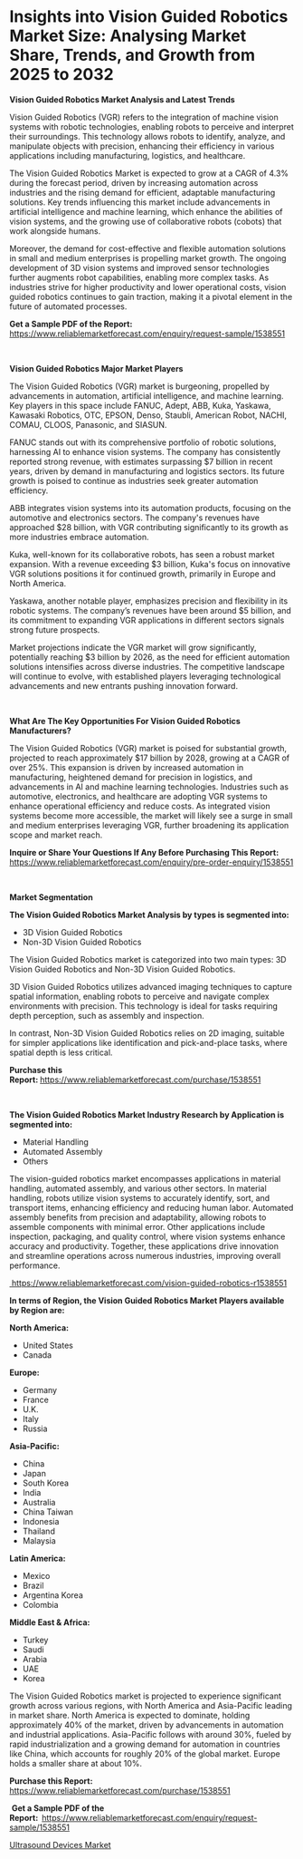 <p><h1>Insights into Vision Guided Robotics Market Size: Analysing Market Share, Trends, and Growth from 2025 to 2032</h1></p><p><strong>Vision Guided Robotics Market Analysis and Latest Trends</strong></p>
<p><p>Vision Guided Robotics (VGR) refers to the integration of machine vision systems with robotic technologies, enabling robots to perceive and interpret their surroundings. This technology allows robots to identify, analyze, and manipulate objects with precision, enhancing their efficiency in various applications including manufacturing, logistics, and healthcare.</p><p>The Vision Guided Robotics Market is expected to grow at a CAGR of 4.3% during the forecast period, driven by increasing automation across industries and the rising demand for efficient, adaptable manufacturing solutions. Key trends influencing this market include advancements in artificial intelligence and machine learning, which enhance the abilities of vision systems, and the growing use of collaborative robots (cobots) that work alongside humans. </p><p>Moreover, the demand for cost-effective and flexible automation solutions in small and medium enterprises is propelling market growth. The ongoing development of 3D vision systems and improved sensor technologies further augments robot capabilities, enabling more complex tasks. As industries strive for higher productivity and lower operational costs, vision guided robotics continues to gain traction, making it a pivotal element in the future of automated processes.</p></p>
<p><strong>Get a Sample PDF of the Report:&nbsp;</strong> <a href="https://www.reliablemarketforecast.com/enquiry/request-sample/1538551?utm_campaign=1890&utm_medium=2&utm_source=Github&utm_content=ia&utm_term=19022025&utm_id=vision-guided-robotics">https://www.reliablemarketforecast.com/enquiry/request-sample/1538551</a></p>
<p>&nbsp;</p>
<p><strong>Vision Guided Robotics Major Market Players</strong></p>
<p><p>The Vision Guided Robotics (VGR) market is burgeoning, propelled by advancements in automation, artificial intelligence, and machine learning. Key players in this space include FANUC, Adept, ABB, Kuka, Yaskawa, Kawasaki Robotics, OTC, EPSON, Denso, Staubli, American Robot, NACHI, COMAU, CLOOS, Panasonic, and SIASUN.</p><p>FANUC stands out with its comprehensive portfolio of robotic solutions, harnessing AI to enhance vision systems. The company has consistently reported strong revenue, with estimates surpassing $7 billion in recent years, driven by demand in manufacturing and logistics sectors. Its future growth is poised to continue as industries seek greater automation efficiency.</p><p>ABB integrates vision systems into its automation products, focusing on the automotive and electronics sectors. The company's revenues have approached $28 billion, with VGR contributing significantly to its growth as more industries embrace automation.</p><p>Kuka, well-known for its collaborative robots, has seen a robust market expansion. With a revenue exceeding $3 billion, Kuka's focus on innovative VGR solutions positions it for continued growth, primarily in Europe and North America.</p><p>Yaskawa, another notable player, emphasizes precision and flexibility in its robotic systems. The company’s revenues have been around $5 billion, and its commitment to expanding VGR applications in different sectors signals strong future prospects.</p><p>Market projections indicate the VGR market will grow significantly, potentially reaching $3 billion by 2026, as the need for efficient automation solutions intensifies across diverse industries. The competitive landscape will continue to evolve, with established players leveraging technological advancements and new entrants pushing innovation forward.</p></p>
<p>&nbsp;</p>
<p><strong>What Are The Key Opportunities For Vision Guided Robotics Manufacturers?</strong></p>
<p><p>The Vision Guided Robotics (VGR) market is poised for substantial growth, projected to reach approximately $17 billion by 2028, growing at a CAGR of over 25%. This expansion is driven by increased automation in manufacturing, heightened demand for precision in logistics, and advancements in AI and machine learning technologies. Industries such as automotive, electronics, and healthcare are adopting VGR systems to enhance operational efficiency and reduce costs. As integrated vision systems become more accessible, the market will likely see a surge in small and medium enterprises leveraging VGR, further broadening its application scope and market reach.</p></p>
<p><strong>Inquire or Share Your Questions If Any Before Purchasing This Report:</strong> <a href="https://www.reliablemarketforecast.com/enquiry/pre-order-enquiry/1538551?utm_campaign=1890&utm_medium=2&utm_source=Github&utm_content=ia&utm_term=19022025&utm_id=vision-guided-robotics">https://www.reliablemarketforecast.com/enquiry/pre-order-enquiry/1538551</a></p>
<p>&nbsp;</p>
<p><strong>Market Segmentation</strong></p>
<p><strong>The Vision Guided Robotics Market Analysis by types is segmented into:</strong></p>
<p><ul><li>3D Vision Guided Robotics</li><li>Non-3D Vision Guided Robotics</li></ul></p>
<p><p>The Vision Guided Robotics market is categorized into two main types: 3D Vision Guided Robotics and Non-3D Vision Guided Robotics. </p><p>3D Vision Guided Robotics utilizes advanced imaging techniques to capture spatial information, enabling robots to perceive and navigate complex environments with precision. This technology is ideal for tasks requiring depth perception, such as assembly and inspection. </p><p>In contrast, Non-3D Vision Guided Robotics relies on 2D imaging, suitable for simpler applications like identification and pick-and-place tasks, where spatial depth is less critical.</p></p>
<p><strong>Purchase this Report:&nbsp;</strong><a href="https://www.reliablemarketforecast.com/purchase/1538551?utm_campaign=1890&utm_medium=2&utm_source=Github&utm_content=ia&utm_term=19022025&utm_id=vision-guided-robotics">https://www.reliablemarketforecast.com/purchase/1538551</a></p>
<p>&nbsp;</p>
<p><strong>The Vision Guided Robotics Market Industry Research by Application is segmented into:</strong></p>
<p><ul><li>Material Handling</li><li>Automated Assembly</li><li>Others</li></ul></p>
<p><p>The vision-guided robotics market encompasses applications in material handling, automated assembly, and various other sectors. In material handling, robots utilize vision systems to accurately identify, sort, and transport items, enhancing efficiency and reducing human labor. Automated assembly benefits from precision and adaptability, allowing robots to assemble components with minimal error. Other applications include inspection, packaging, and quality control, where vision systems enhance accuracy and productivity. Together, these applications drive innovation and streamline operations across numerous industries, improving overall performance.</p></p>
<p><a href="https://www.reliablemarketforecast.com/vision-guided-robotics-r1538551?utm_campaign=1890&utm_medium=2&utm_source=Github&utm_content=ia&utm_term=19022025&utm_id=vision-guided-robotics">&nbsp;https://www.reliablemarketforecast.com/vision-guided-robotics-r1538551</a></p>
<p><strong>In terms of Region, the Vision Guided Robotics Market Players available by Region are:</strong></p>
<p>
    <p> <strong> North America: </strong>
        <ul>
            <li>United States</li>
            <li>Canada</li>
        </ul>
        </p> 
    <p> <strong> Europe: </strong>
        <ul>
            <li>Germany</li>
            <li>France</li>
            <li>U.K.</li>
            <li>Italy</li>
            <li>Russia</li>
        </ul>
        </p> 
    <p> <strong> Asia-Pacific: </strong>
        <ul>
            <li>China</li>
            <li>Japan</li>
            <li>South Korea</li>
            <li>India</li>
            <li>Australia</li>
            <li>China Taiwan</li>
            <li>Indonesia</li>
            <li>Thailand</li>
            <li>Malaysia</li>
        </ul>
        </p> 
    <p> <strong> Latin America: </strong>
        <ul>
            <li>Mexico</li>
            <li>Brazil</li>
            <li>Argentina Korea</li>
            <li>Colombia</li>
        </ul>
        </p> 
    <p> <strong> Middle East & Africa: </strong>
        <ul>
            <li>Turkey</li>
            <li>Saudi</li>
            <li>Arabia</li>
            <li>UAE</li>
            <li>Korea</li>
        </ul>
    </p>
    </p>
<p><p>The Vision Guided Robotics market is projected to experience significant growth across various regions, with North America and Asia-Pacific leading in market share. North America is expected to dominate, holding approximately 40% of the market, driven by advancements in automation and industrial applications. Asia-Pacific follows with around 30%, fueled by rapid industrialization and a growing demand for automation in countries like China, which accounts for roughly 20% of the global market. Europe holds a smaller share at about 10%.</p></p>
<p><strong>Purchase this Report: </strong><a href="https://www.reliablemarketforecast.com/purchase/1538551?utm_campaign=1890&utm_medium=2&utm_source=Github&utm_content=ia&utm_term=19022025&utm_id=vision-guided-robotics">https://www.reliablemarketforecast.com/purchase/1538551</a></p>
<p>&nbsp;<strong>Get a Sample PDF of the Report:&nbsp;&nbsp;</strong><a href="https://www.reliablemarketforecast.com/enquiry/request-sample/1538551?utm_campaign=1890&utm_medium=2&utm_source=Github&utm_content=ia&utm_term=19022025&utm_id=vision-guided-robotics">https://www.reliablemarketforecast.com/enquiry/request-sample/1538551</a></p>
<p><strong></strong></p>
<p><p><a href="https://github.com/lylyparadise/Market-Research-Report-List-6/blob/main/ultrasound-devices-market.md?utm_campaign=1890&utm_medium=2&utm_source=Github&utm_content=ia&utm_term=19022025&utm_id=vision-guided-robotics">Ultrasound Devices Market</a></p></p>